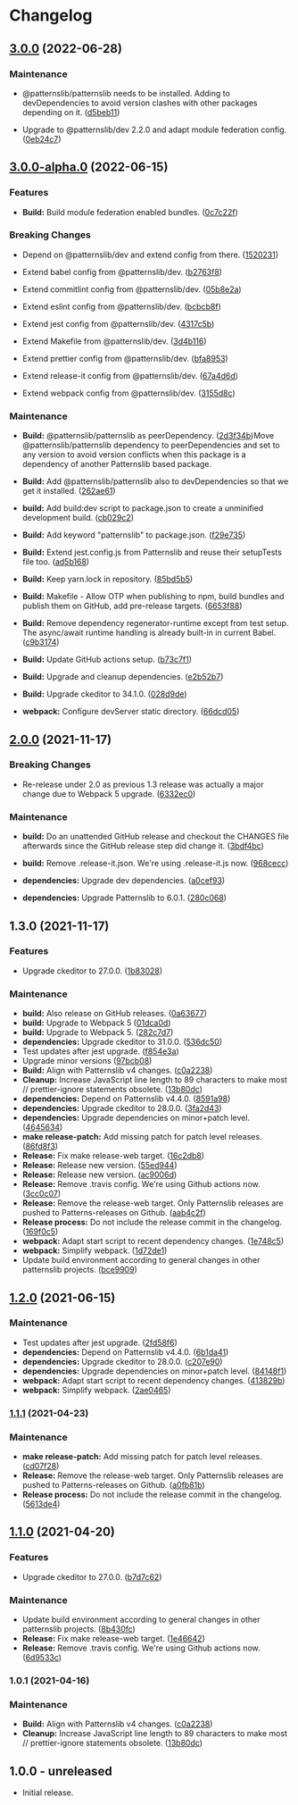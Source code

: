 # Changelog



## [3.0.0](https://github.com/patternslib/pat-ckeditor/compare/3.0.0-alpha.0...3.0.0) (2022-06-28)


### Maintenance


* @patternslib/patternslib needs to be installed. Adding to devDependencies to avoid version clashes with other packages depending on it. ([d5beb11](https://github.com/patternslib/pat-ckeditor/commit/d5beb11fb5c287248485bc2aaae46683873b3caa))

* Upgrade to @patternslib/dev 2.2.0 and adapt module federation config. ([0eb24c7](https://github.com/patternslib/pat-ckeditor/commit/0eb24c728e00bcad3b157365cc87861cd1e9a9aa))

## [3.0.0-alpha.0](https://github.com/patternslib/pat-ckeditor/compare/2.0.0...3.0.0-alpha.0) (2022-06-15)


### Features


* **Build:** Build module federation enabled bundles. ([0c7c22f](https://github.com/patternslib/pat-ckeditor/commit/0c7c22f186cffa6256c6979b8a5c8967abfd37b9))


### Breaking Changes


* Depend on @patternslib/dev and extend config from there. ([1520231](https://github.com/patternslib/pat-ckeditor/commit/1520231746bee968fe94a1ba098a93da048dff9e))

* Extend babel config from @patternslib/dev. ([b2763f8](https://github.com/patternslib/pat-ckeditor/commit/b2763f8fc04780ef78f4bb2174cd41a5c17f772d))

* Extend commitlint config from @patternslib/dev. ([05b8e2a](https://github.com/patternslib/pat-ckeditor/commit/05b8e2a8a771b6605e7275e1d157fa3809b4c28d))

* Extend eslint config from @patternslib/dev. ([bcbcb8f](https://github.com/patternslib/pat-ckeditor/commit/bcbcb8f100dc5fd15129e3d7e7fb515046e3ec29))

* Extend jest config from @patternslib/dev. ([4317c5b](https://github.com/patternslib/pat-ckeditor/commit/4317c5b0587d909a6c04dace74c40eb9cab17d95))

* Extend Makefile from @patternslib/dev. ([3d4b116](https://github.com/patternslib/pat-ckeditor/commit/3d4b116c3ab596f2cc23fc2f553f70b8d40b87b2))

* Extend prettier config from @patternslib/dev. ([bfa8953](https://github.com/patternslib/pat-ckeditor/commit/bfa8953a6748b6963efe40f6b4c23492aa252f51))

* Extend release-it config from @patternslib/dev. ([67a4d6d](https://github.com/patternslib/pat-ckeditor/commit/67a4d6da5f4a55813e0002c792e660a393c15e85))

* Extend webpack config from @patternslib/dev. ([3155d8c](https://github.com/patternslib/pat-ckeditor/commit/3155d8ce0f178f86c6e80fa572f7ed278a760495))


### Maintenance


* **Build:** @patternslib/patternslib as peerDependency. ([2d3f34b](https://github.com/patternslib/pat-ckeditor/commit/2d3f34b28a9ba54476c00a426520c5f598e2534e))Move @patternslib/patternslib dependency to peerDependencies and set to any version to avoid version conflicts when this package is a dependency of another Patternslib based package.

* **Build:** Add @patternslib/patternslib also to devDependencies so that we get it installed. ([262ae61](https://github.com/patternslib/pat-ckeditor/commit/262ae61cb54cba180f86ff858ec8343d11dc08fc))

* **build:** Add build:dev script to package.json to create a unminified development build. ([cb029c2](https://github.com/patternslib/pat-ckeditor/commit/cb029c2d630455f4bafe2d79425bd77569b4f66d))

* **Build:** Add keyword "patternslib" to package.json. ([f29e735](https://github.com/patternslib/pat-ckeditor/commit/f29e73596832042752335cead52374ea5634f110))

* **Build:** Extend jest.config.js from Patternslib and reuse their setupTests file too. ([ad5b168](https://github.com/patternslib/pat-ckeditor/commit/ad5b16897b2bd08de9eb63fea161e5b044056b30))

* **Build:** Keep yarn.lock in repository. ([85bd5b5](https://github.com/patternslib/pat-ckeditor/commit/85bd5b5789f2e651b15ed84b94099e8445b89cbf))

* **Build:** Makefile - Allow OTP when publishing to npm, build bundles and publish them on GitHub, add pre-release targets. ([6653f88](https://github.com/patternslib/pat-ckeditor/commit/6653f88a4189309f83f14bc79c285b1a2d55ae18))

* **Build:** Remove dependency regenerator-runtime except from test setup. The async/await runtime handling is already built-in in current Babel. ([c9b3174](https://github.com/patternslib/pat-ckeditor/commit/c9b3174cc7172b4d252d199e66a12f7c038a34b8))

* **Build:** Update GitHub actions setup. ([b73c7f1](https://github.com/patternslib/pat-ckeditor/commit/b73c7f1abb70a28f1ebf258339583ed7f287dc57))

* **Build:** Upgrade and cleanup dependencies. ([e2b52b7](https://github.com/patternslib/pat-ckeditor/commit/e2b52b7428b5f903e89d8e7b758339c19bbecc06))

* **Build:** Upgrade ckeditor to 34.1.0. ([028d9de](https://github.com/patternslib/pat-ckeditor/commit/028d9de1643d309374c478fa9a106699cad34e09))

* **webpack:** Configure devServer static directory. ([66dcd05](https://github.com/patternslib/pat-ckeditor/commit/66dcd05c9e9e371ae67056282ca57b23816c0daf))

## [2.0.0](https://github.com/patternslib/pat-ckeditor/compare/1.3.0...2.0.0) (2021-11-17)


### Breaking Changes

* Re-release under 2.0 as previous 1.3 release was actually a major change due to Webpack 5 upgrade. ([6332ec0](https://github.com/patternslib/pat-ckeditor/commit/6332ec035867dc6f5aa042a608bcfa1057dac830))



### Maintenance

* **build:** Do an unattended GitHub release and checkout the CHANGES file afterwards since the GitHub release step did change it. ([3bdf4bc](https://github.com/patternslib/pat-ckeditor/commit/3bdf4bc2a10fb18aa99290833d5d71abe875f7ae))

* **build:** Remove .release-it.json. We're using .release-it.js now. ([968cecc](https://github.com/patternslib/pat-ckeditor/commit/968ceccdfe0ff1dba56ce8320f57089b366983fa))

* **dependencies:** Upgrade dev dependencies. ([a0cef93](https://github.com/patternslib/pat-ckeditor/commit/a0cef9385df6f81a3d06ee8f08a243f12824f7b5))

* **dependencies:** Upgrade Patternslib to 6.0.1. ([280c068](https://github.com/patternslib/pat-ckeditor/commit/280c068ab8a7cfe27e1e5c0fe39d7be0c61381c8))

## 1.3.0 (2021-11-17)


### Features

* Upgrade ckeditor to 27.0.0. ([1b83028](https://github.com/patternslib/pat-ckeditor/commit/1b8302889289828ea2fb5d8a2bb03cf56431a4c6))


### Maintenance

* **build:** Also release on GitHub releases. ([0a63677](https://github.com/patternslib/pat-ckeditor/commit/0a636778230db0042330795c2f8aaf7c31d76d36))
* **build:** Upgrade to Webpack 5 ([01dca0d](https://github.com/patternslib/pat-ckeditor/commit/01dca0d2402d3c037831a383a3f8a1148c7b1ec6))
* **build:** Upgrade to Webpack 5. ([282c7d7](https://github.com/patternslib/pat-ckeditor/commit/282c7d72c0fd2163bb6cd2771111c176098441b4))
* **dependencies:** Upgrade ckeditor to 31.0.0. ([536dc50](https://github.com/patternslib/pat-ckeditor/commit/536dc5015c5c35f17fea7303307ad8b190532066))
* Test updates after jest upgrade. ([f854e3a](https://github.com/patternslib/pat-ckeditor/commit/f854e3a938b9e998205c0ae1d4c6532ba609f0a4))
* Upgrade minor versions ([97bcb08](https://github.com/patternslib/pat-ckeditor/commit/97bcb08df89ca66ccb8b421f3219129a46a2ce90))
* **Build:** Align with Patternslib v4 changes. ([c0a2238](https://github.com/patternslib/pat-ckeditor/commit/c0a2238f9539fd850c649495c3f41ce55cc192e7))
* **Cleanup:** Increase JavaScript line length to 89 characters to make most // prettier-ignore statements obsolete. ([13b80dc](https://github.com/patternslib/pat-ckeditor/commit/13b80dcde92818972bbb823e590bea8c4a4181b8))
* **dependencies:** Depend on Patternslib v4.4.0. ([8591a98](https://github.com/patternslib/pat-ckeditor/commit/8591a985ad63137f8adac90beae9a9e839825b48))
* **dependencies:** Upgrade ckeditor to 28.0.0. ([3fa2d43](https://github.com/patternslib/pat-ckeditor/commit/3fa2d43ed46c3944789ea870c4a5dd55af38abf6))
* **dependencies:** Upgrade dependencies on minor+patch level. ([4645634](https://github.com/patternslib/pat-ckeditor/commit/4645634161eba08dbe7f9022bcf6c32feef0f55c))
* **make release-patch:** Add missing patch for patch level releases. ([86fd8f3](https://github.com/patternslib/pat-ckeditor/commit/86fd8f3c30e57b8a4288084b08b23dc9d6ee3774))
* **Release:** Fix make release-web target. ([16c2db8](https://github.com/patternslib/pat-ckeditor/commit/16c2db88fc7ac439ac283b3f831d913cd6313d69))
* **Release:** Release new version. ([55ed944](https://github.com/patternslib/pat-ckeditor/commit/55ed9444645d4f1275970b535f9238898f4a46b9))
* **Release:** Release new version. ([ac9006d](https://github.com/patternslib/pat-ckeditor/commit/ac9006dcd986f4b34d3575af9828aa0a01c3416a))
* **Release:** Remove .travis config. We're using Github actions now. ([3cc0c07](https://github.com/patternslib/pat-ckeditor/commit/3cc0c072645809751c8e400ade81bf0f1319c22c))
* **Release:** Remove the release-web target. Only Patternslib releases are pushed to Patterns-releases on Github. ([aab4c2f](https://github.com/patternslib/pat-ckeditor/commit/aab4c2fc8a6ccbc863acf15c4b57ae73d771b695))
* **Release process:** Do not include the release commit in the changelog. ([169f0c5](https://github.com/patternslib/pat-ckeditor/commit/169f0c5a3351414310df55fe4e70d2b997691998))
* **webpack:** Adapt start script to recent dependency changes. ([1e748c5](https://github.com/patternslib/pat-ckeditor/commit/1e748c59c3857672903c7c6bc51d48820d0964fa))
* **webpack:** Simplify webpack. ([1d72de1](https://github.com/patternslib/pat-ckeditor/commit/1d72de1490b9597d26ef8b111c0f6a3b52582f3b))
* Update build environment according to general changes in other patternslib projects. ([bce9909](https://github.com/patternslib/pat-ckeditor/commit/bce9909d73115d060076f51897e16e9ce69f3b0b))

## [1.2.0](https://github.com/patternslib/pat-ckeditor/compare/1.1.1...1.2.0) (2021-06-15)


### Maintenance

* Test updates after jest upgrade. ([2fd58f6](https://github.com/patternslib/pat-ckeditor/commit/2fd58f6fd57fade52c0de4a365267781642ea3a1))
* **dependencies:** Depend on Patternslib v4.4.0. ([6b1da41](https://github.com/patternslib/pat-ckeditor/commit/6b1da412d781689948a52644678002e2cd5295f4))
* **dependencies:** Upgrade ckeditor to 28.0.0. ([c207e90](https://github.com/patternslib/pat-ckeditor/commit/c207e901fde8206cddbb2041496d67f6cf37f4c5))
* **dependencies:** Upgrade dependencies on minor+patch level. ([84148f1](https://github.com/patternslib/pat-ckeditor/commit/84148f1cdb2f63a3f917e10e10ce00bbb7ead1ba))
* **webpack:** Adapt start script to recent dependency changes. ([413829b](https://github.com/patternslib/pat-ckeditor/commit/413829b0116f44d26dc2cf5a7d53f735c9f2b9df))
* **webpack:** Simplify webpack. ([2ae0465](https://github.com/patternslib/pat-ckeditor/commit/2ae0465a9f34024921b76fe5b7d42b6b35a84c24))

### [1.1.1](https://github.com/patternslib/pat-ckeditor/compare/1.1.0...1.1.1) (2021-04-23)


### Maintenance

* **make release-patch:** Add missing patch for patch level releases. ([cd07f28](https://github.com/patternslib/pat-ckeditor/commit/cd07f2837302256512947271bbb01c60f009178b))
* **Release:** Remove the release-web target. Only Patternslib releases are pushed to Patterns-releases on Github. ([a0fb81b](https://github.com/patternslib/pat-ckeditor/commit/a0fb81b9742f6fc5179d1fa3a26613f66816c373))
* **Release process:** Do not include the release commit in the changelog. ([5613de4](https://github.com/patternslib/pat-ckeditor/commit/5613de4be4735550a113dd726ee8abc7abf7803a))

## [1.1.0](https://github.com/patternslib/pat-ckeditor/compare/1.0.1...1.1.0) (2021-04-20)


### Features

* Upgrade ckeditor to 27.0.0. ([b7d7c62](https://github.com/patternslib/pat-ckeditor/commit/b7d7c6294b1cf695015073ede0b07229249871d0))


### Maintenance

* Update build environment according to general changes in other patternslib projects. ([8b430fc](https://github.com/patternslib/pat-ckeditor/commit/8b430fc85f13108276f1b1fc55f0775c02aa69d0))
* **Release:** Fix make release-web target. ([1e46642](https://github.com/patternslib/pat-ckeditor/commit/1e4664294cee56bb5b104b21acf2436601322e5e))
* **Release:** Remove .travis config. We're using Github actions now. ([6d9533c](https://github.com/patternslib/pat-ckeditor/commit/6d9533ca44019d4bed227ff114a31b9cb3daf009))

### 1.0.1 (2021-04-16)


### Maintenance

* **Build:** Align with Patternslib v4 changes. ([c0a2238](https://github.com/Patternslib/pat-ckeditor/commit/c0a2238f9539fd850c649495c3f41ce55cc192e7))
* **Cleanup:** Increase JavaScript line length to 89 characters to make most // prettier-ignore statements obsolete. ([13b80dc](https://github.com/Patternslib/pat-ckeditor/commit/13b80dcde92818972bbb823e590bea8c4a4181b8))


## 1.0.0 - unreleased

- Initial release.